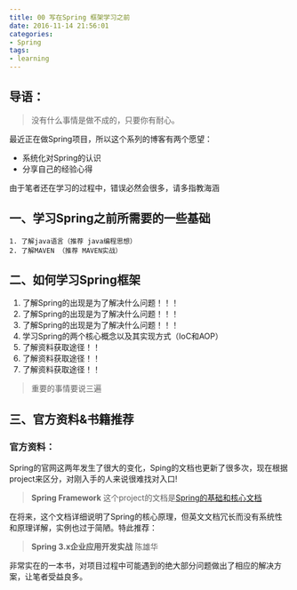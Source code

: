 ```yaml
---
title: 00 写在Spring 框架学习之前
date: 2016-11-14 21:56:01
categories: 
- Spring
tags:
- learning
---
```

## 导语：
> 没有什么事情是做不成的，只要你有耐心。

最近正在做Spring项目，所以这个系列的博客有两个愿望：

* 系统化对Spring的认识
* 分享自己的经验心得

由于笔者还在学习的过程中，错误必然会很多，请多指教海涵
<!-- more -->
## 一、学习Spring之前所需要的一些基础
	1. 了解java语言（推荐 java编程思想）
	2. 了解MAVEN （推荐 MAVEN实战）

## 二、如何学习Spring框架

1. 了解Spring的出现是为了解决什么问题！！！
2. 了解Spring的出现是为了解决什么问题！！！
3. 了解Spring的出现是为了解决什么问题！！！
4. 学习Spring的两个核心概念以及其实现方式（IoC和AOP）
5. 了解资料获取途径！！
6. 了解资料获取途径！！
7. 了解资料获取途径！！

> 重要的事情要说三遍

## 三、官方资料&书籍推荐
### 官方资料：
Spring的官网这两年发生了很大的变化，Sping的文档也更新了很多次，现在根据project来区分，对刚入手的人来说很难找对入口!

> **Spring Framework** 这个project的文档是[Spring的基础和核心文档](http://docs.spring.io/spring/docs/current/spring-framework-reference/htmlsingle/)

在将来，这个文档详细说明了Spring的核心原理，但英文文档冗长而没有系统性和原理详解，实例也过于简陋。特此推荐：

> **Spring 3.x企业应用开发实战** 
> 陈雄华

非常实在的一本书，对项目过程中可能遇到的绝大部分问题做出了相应的解决方案，让笔者受益良多。